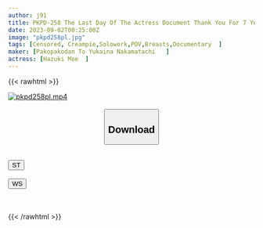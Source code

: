 ```yaml
---
author: j91
title: PKPD-258 The Last Day Of The Actress Document Thank You For 7 Years! The Last Moe Smile Of Life And The Reason For Crying Moe Hazuki
date: 2023-09-02T00:25:00Z
image: "pkpd258pl.jpg"
tags: [Censored, Creampie,Solowork,POV,Breasts,Documentary	]
maker: [Pakopakodan To Yukaina Nakamatachi   ]
actress: [Hazuki Moe  ]
---
```



{{< rawhtml >}}

<div class="video" data-videoid="8G9RV2AK3ZCoKmR">
    <a href="javascript:;">
        <img src="https://my.j91.asia/posts/pkpd258pl/pkpd258pl.jpg" width="WIDTH" height="HEIGHT" alt="pkpd258pl.mp4" loading="lazy">
    </a>
</div>

<script type="text/javascript" src="https://j91.asia/asset/on-demand-st.js"></script>

<br>
  <link rel="stylesheet" href="https://j91.asia/asset/bs5.css">
  
  <center>
  <button class="btn btn-primary" type="button" data-bs-toggle="collapse" data-bs-target=".multi-collapse" aria-expanded="false" aria-controls="multiCollapseExample1 multiCollapseExample2"><h2>Download</h2></button></center>
</p>
<div class="row">
  <div class="col">
    <div class="collapse multi-collapse" id="multiCollapseExample1">
      <div class="card card-body">
	      	      <br>
<div class="buttons">  
<a href="https://streamtape.to/v/8G9RV2AK3ZCoKmR"><button class="btn-hover color-3"><i class="fa fa-download"></i> ST</button></a></div>
    </div>
  </div>
</div>
  <div class="col">
    <div class="collapse multi-collapse" id="multiCollapseExample2">
      <div class="card card-body">
	      <br>
<div class="buttons">
    <a href="https://wolfstream.tv/iyi8cdlzzqn1"><button class="btn-hover color-9"><i class="fa fa-download"></i> WS</button></a></div>
<br><br>
      </div>
    </div>
  </div>
</div>

{{< /rawhtml >}}